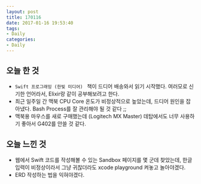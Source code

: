 ```yaml
---
layout: post
title: 170116
date: 2017-01-16 19:53:40
tags:
- Daily
categories:
- Daily
---
```


## 오늘 한 것

* `Swift 프로그래밍 (한빛 미디어) ` 책이 드디어 배송와서 읽기 시작했다. 여러모로 신기한 언어라서, Elixir랑 같이 공부해보려고 한다.
* 최근 일주일 간 맥북 CPU Core 온도가 비정상적으로 높았는데, 드디어 원인을 잡아냈다. Bash Process를 잘 관리해야 될 것 같다 ;;
* 맥북용 마우스를 새로 구매했는데 (Logitech MX Master) 데탑에서도 너무 사용하기 좋아서 G402를 안쓸 것 같다.

## 오늘 느낀 것

* 웹에서 Swift 코드를 작성해볼 수 있는 Sandbox 페이지를 몇 군데 찾았는데, 한글 입력이 비정상이라서 그냥 귀찮더라도 xcode playground 켜놓고 놀아야겠다.
* ERD 작성하는 법을 익혀야겠다.
